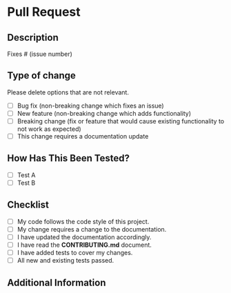 # Pull Request

## Description
<!-- Provide a brief description of the changes made in this pull request. If this is related to an existing issue, please link it here. -->
<!-- プルリクエストの目的や主な変更点について簡潔に記述 -->

Fixes # (issue number)
<!-- 関連するイシューがある場合はその番号を記載します。 -->

## Type of change
<!-- 変更の種類を指定（バグ修正、新機能の追加、など） -->
Please delete options that are not relevant.

- [ ] Bug fix (non-breaking change which fixes an issue)
- [ ] New feature (non-breaking change which adds functionality)
- [ ] Breaking change (fix or feature that would cause existing functionality to not work as expected)
- [ ] This change requires a documentation update

## How Has This Been Tested?
<!-- Please describe the tests that you ran to verify your changes. Provide instructions so we can reproduce. Please also list any relevant details for your test configuration -->
<!-- 変更を検証するために実行されたテストについて記述 -->

- [ ] Test A
- [ ] Test B

## Checklist
<!-- プルリクエストを作成する前に確認すべき事項のチェックリスト -->
- [ ] My code follows the code style of this project.
- [ ] My change requires a change to the documentation.
- [ ] I have updated the documentation accordingly.
- [ ] I have read the **CONTRIBUTING.md** document.
- [ ] I have added tests to cover my changes.
- [ ] All new and existing tests passed.

## Additional Information
<!-- Any additional information that is important to this PR such as screenshots of how the component looks before and after the change. -->
<!-- 変更のビジュアルな比較やその他重要な情報を提供するためのセクション -->
